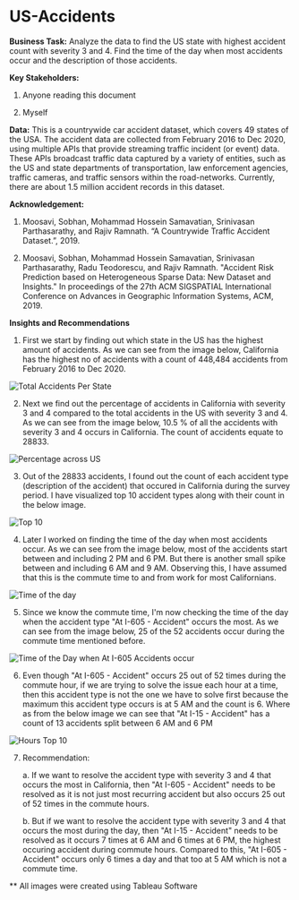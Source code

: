 # US-Accidents

**Business Task:**
Analyze the data to find the US state with highest accident count with severity 3 and 4. Find the time of the day when most accidents occur and the description of those accidents. 

**Key Stakeholders:**
1. Anyone reading this document

2. Myself

**Data:** 
This is a countrywide car accident dataset, which covers 49 states of the USA. The accident data are collected from February 2016 to Dec 2020, using multiple APIs that provide streaming traffic incident (or event) data. These APIs broadcast traffic data captured by a variety of entities, such as the US and state departments of transportation, law enforcement agencies, traffic cameras, and traffic sensors within the road-networks. Currently, there are about 1.5 million accident records in this dataset.

**Acknowledgement:**

1. Moosavi, Sobhan, Mohammad Hossein Samavatian, Srinivasan Parthasarathy, and Rajiv Ramnath. “A Countrywide Traffic Accident Dataset.”, 2019.

2. Moosavi, Sobhan, Mohammad Hossein Samavatian, Srinivasan Parthasarathy, Radu Teodorescu, and Rajiv Ramnath. "Accident Risk Prediction based on Heterogeneous Sparse Data: New Dataset and Insights." In proceedings of the 27th ACM SIGSPATIAL International Conference on Advances in Geographic Information Systems, ACM, 2019.
 
**Insights and Recommendations**

1. First we start by finding out which state in the US has the highest amount of accidents. As we can see from the image below, California has the highest no of accidents with a count of 448,484 accidents from February 2016 to Dec 2020.

![Total Accidents Per State](https://user-images.githubusercontent.com/65936796/145345986-8408ffbf-e6ca-40a0-a7fd-178b129d35f6.png)

2. Next we find out the percentage of accidents in California with severity 3 and 4 compared to the total accidents in the US with severity 3 and 4. As we can see from the image below, 10.5 % of all the accidents with severity 3 and 4 occurs in California. The count of accidents equate to 28833.

![Percentage across US](https://user-images.githubusercontent.com/65936796/145346423-d7c48f2e-c31d-4e37-bdd3-bd7691d190f6.png)

3. Out of the 28833 accidents, I found out the count of each accident type (description of the accident) that occured in California during the survey period. I have visualized top 10 accident types along with their count in the below image.

![Top 10](https://user-images.githubusercontent.com/65936796/145346974-114d52b0-11db-4134-89c2-1b8a9eaa40f8.png)

4. Later I worked on finding the time of the day when most accidents occur. As we can see from the image below, most of the accidents start between and including 2 PM and 6 PM. But there is another small spike between and including 6 AM and 9 AM. Observing this, I have assumed that this is the commute time to and from work for most Californians.

![Time of the day](https://user-images.githubusercontent.com/65936796/145347462-ecf55931-8373-4106-9056-4a1c3c203c50.png)

5. Since we know the commute time, I'm now checking the time of the day when the accident type "At I-605 - Accident" occurs the most. As we can see from the image below, 25 of the 52 accidents occur during the commute time mentioned before.

![Time of the Day when At I-605 Accidents occur](https://user-images.githubusercontent.com/65936796/145355285-1548e03c-cc2e-4166-be32-1bd9c98e8f78.png)

6. Even though "At I-605 - Accident" occurs 25 out of 52 times during the commute hour, if we are trying to solve the issue each hour at a time, then this accident type is not the one we have to solve first because the maximum this accident type occurs is at 5 AM and the count is 6. Where as from the below image we can see that "At I-15 - Accident" has a count of 13 accidents split between 6 AM and 6 PM

![Hours Top 10](https://user-images.githubusercontent.com/65936796/145357286-299e4b9a-7fab-4a1a-b706-db4e58de3d8c.png)

7. Recommendation: 

   a. If we want to resolve the accident type with severity 3 and 4 that occurs the most in California, then "At I-605 - Accident" needs to be resolved as it is not just most recurring accident but also occurs 25 out of 52 times in the commute hours.
   
   b. But if we want to resolve the accident type with severity 3 and 4 that occurs the most during the day, then "At I-15 - Accident" needs to be resolved as it occurs 7 times at 6 AM and 6 times at 6 PM, the highest occuring accident during commute hours. Compared to this, "At I-605 - Accident" occurs only 6 times a day and that too at 5 AM which is not a commute time. 

** All images were created using Tableau Software
